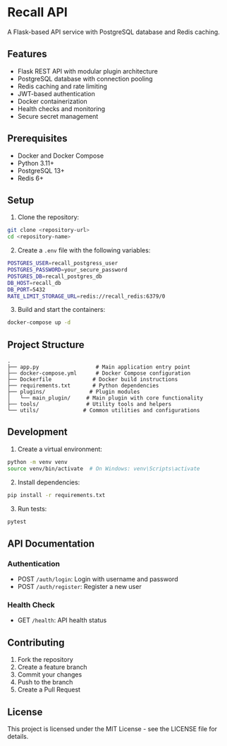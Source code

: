 # Recall API

A Flask-based API service with PostgreSQL database and Redis caching.

## Features

- Flask REST API with modular plugin architecture
- PostgreSQL database with connection pooling
- Redis caching and rate limiting
- JWT-based authentication
- Docker containerization
- Health checks and monitoring
- Secure secret management

## Prerequisites

- Docker and Docker Compose
- Python 3.11+
- PostgreSQL 13+
- Redis 6+

## Setup

1. Clone the repository:
```bash
git clone <repository-url>
cd <repository-name>
```

2. Create a `.env` file with the following variables:
```bash
POSTGRES_USER=recall_postgress_user
POSTGRES_PASSWORD=your_secure_password
POSTGRES_DB=recall_postgres_db
DB_HOST=recall_db
DB_PORT=5432
RATE_LIMIT_STORAGE_URL=redis://recall_redis:6379/0
```

3. Build and start the containers:
```bash
docker-compose up -d
```

## Project Structure

```
.
├── app.py                  # Main application entry point
├── docker-compose.yml      # Docker Compose configuration
├── Dockerfile             # Docker build instructions
├── requirements.txt       # Python dependencies
├── plugins/              # Plugin modules
│   └── main_plugin/     # Main plugin with core functionality
├── tools/               # Utility tools and helpers
└── utils/              # Common utilities and configurations
```

## Development

1. Create a virtual environment:
```bash
python -m venv venv
source venv/bin/activate  # On Windows: venv\Scripts\activate
```

2. Install dependencies:
```bash
pip install -r requirements.txt
```

3. Run tests:
```bash
pytest
```

## API Documentation

### Authentication
- POST `/auth/login`: Login with username and password
- POST `/auth/register`: Register a new user

### Health Check
- GET `/health`: API health status

## Contributing

1. Fork the repository
2. Create a feature branch
3. Commit your changes
4. Push to the branch
5. Create a Pull Request

## License

This project is licensed under the MIT License - see the LICENSE file for details. 